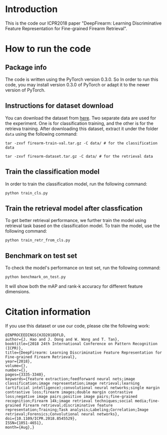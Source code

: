 # Introduction

This is the code our ICPR2018 paper "DeepFirearm: Learning Discriminative Feature
Representation for Fine-grained Firearm Retrieval".


# How to run the code

## Package info

The code is written using the PyTorch version 0.3.0. So In order to run this code, you may
install version 0.3.0 of PyTorch or adapt it to the newer version of PyTorch.

## Instructions for dataset download

You can download the dataset from [here](https://drive.google.com/drive/folders/1BucERZl51nB20ssxGsQrcT6l59MNLkf7). Two separate data
are used for the experiment. One is for classification training, and the other is for the retrieva
training. After downloading this dataset, extract it under the folder `data` using the following command:

```
tar -zxvf firearm-train-val.tar.gz -C data/ # for the classification data
```

```
tar -zxvf firearm-dataset.tar.gz -C data/ # for the retrieval data
```

## Train the classification model

In order to train the classification model, run the following command:

```
python train_cls.py
```

## Train the retrieval model after classfication

To get better retrieval performance, we further train the model using retrieval task based on the classification
model. To train the model, use the following command:

```
python train_retr_from_cls.py
```

## Benchmark on test set

To check the model's performance on test set, run the following command:

```
python benchmark_on_test.py
```

It will show both the mAP and rank-k accuracy for different feature dimensions.

# Citation information

If you use this dataset or use our code, please cite the following work:

```
@INPROCEEDINGS{HJD2018DFLD,
author={J. Hao and J. Dong and W. Wang and T. Tan},
booktitle={2018 24th International Conference on Pattern Recognition (ICPR)},
title={DeepFirearm: Learning Discriminative Feature Representation for Fine-grained Firearm Retrieval},
year={2018},
volume={},
number={},
pages={3335-3340},
keywords={feature extraction;feedforward neural nets;image classification;image representation;image retrieval;learning (artificial intelligence);convolutional neural networks;single margin contrastive loss;firearm images;double margin contrastive loss;negative image pairs;positive image pairs;fine-grained recognition;Firearm 14k;image retrieval techniques;social media;fine-grained Firearm retrieval;discriminative feature representation;Training;Task analysis;Labeling;Correlation;Image retrieval;Forensics;Convolutional neural networks},
doi={10.1109/ICPR.2018.8545529},
ISSN={1051-4651},
month={Aug},}
```
